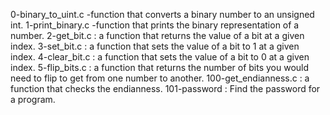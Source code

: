 0-binary_to_uint.c -function that converts a binary number to an unsigned int.
1-print_binary.c -function that prints the binary representation of a number.
2-get_bit.c : a function that returns the value of a bit at a given index.
3-set_bit.c : a function that sets the value of a bit to 1 at a given index.
4-clear_bit.c : a function that sets the value of a bit to 0 at a given index.
5-flip_bits.c : a function that returns the number of bits you would need to flip to get from one number to another.
100-get_endianness.c : a function that checks the endianness.
101-password : Find the password for a program.
